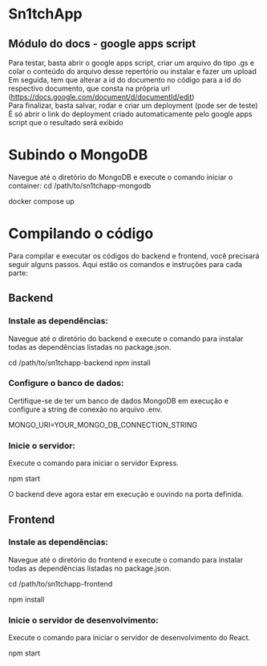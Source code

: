 # Sn1tchApp
## Módulo do docs - google apps script
Para testar, basta abrir o google apps script, criar um arquivo do tipo .gs e colar o conteúdo do arquivo desse repertório ou instalar e fazer um upload<br>
Em seguida, tem que alterar a id do documento no código para a id do respectivo documento, que consta na própria url (https://docs.google.com/document/d/documentId/edit)<br>
Para finalizar, basta salvar, rodar e criar um deployment (pode ser de teste) <br>
É só abrir o link do deployment criado automaticamente pelo google apps script que o resultado será exibido

# Subindo o MongoDB

Navegue até o diretório do MongoDB e execute o comando iniciar o container:
cd /path/to/sn1tchapp-mongodb

docker compose up

# Compilando o código

Para compilar e executar os códigos do backend e frontend, você precisará seguir alguns passos. Aqui estão os comandos e instruções para cada parte:

## Backend
### Instale as dependências:

Navegue até o diretório do backend e execute o comando para instalar todas as dependências listadas no package.json.

cd /path/to/sn1tchapp-backend
npm install

### Configure o banco de dados:
Certifique-se de ter um banco de dados MongoDB em execução e configure a string de conexão no arquivo .env.

MONGO_URI=YOUR_MONGO_DB_CONNECTION_STRING

### Inicie o servidor:
Execute o comando para iniciar o servidor Express.

npm start

O backend deve agora estar em execução e ouvindo na porta definida.

## Frontend
### Instale as dependências:

Navegue até o diretório do frontend e execute o comando para instalar todas as dependências listadas no package.json.

cd /path/to/sn1tchapp-frontend

npm install

### Inicie o servidor de desenvolvimento:
Execute o comando para iniciar o servidor de desenvolvimento do React.

npm start
